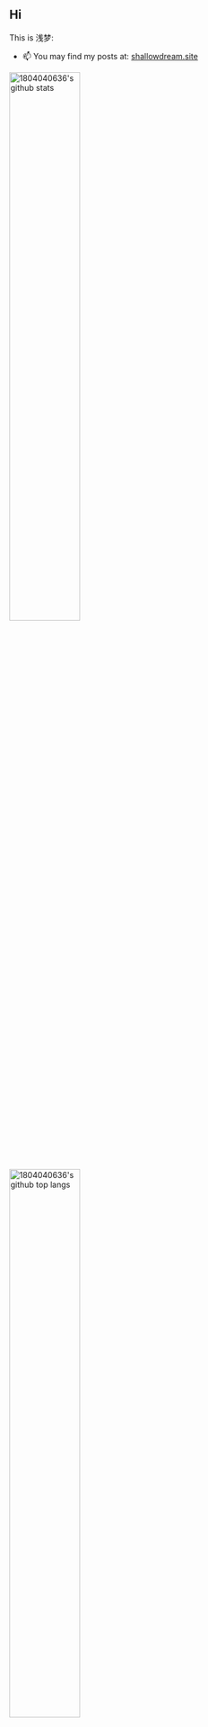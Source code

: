 ## Hi

This is 浅梦:

- 📫 You may find my posts at: [shallowdream.site](https://shallowdream.site/)

<!-- ![github contribution grid snake animation](https://raw.githubusercontent.com/1804040636/1804040636/output/github-contribution-grid-snake.svg) -->

<img  alt="1804040636's github stats" width="50%" src="https://github-readme-stats.vercel.app/api?username=1804040636&show_icons=true">

<img  alt="1804040636's github top langs" width="50%" src="https://github-readme-stats.vercel.app/api/top-langs/?username=1804040636&layout=compact">

